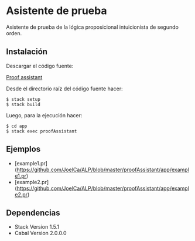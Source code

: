 # Asistente de prueba

Asistente de prueba de la lógica proposicional intuicionista de segundo orden.

## Instalación

Descargar el código fuente:

[Proof assistant](https://github.com/JoelCa/ALP/tree/master/proofAssistant)

Desde el directorio raíz del código fuente hacer:

```
$ stack setup
$ stack build
```
Luego, para la ejecución hacer:

```
$ cd app
$ stack exec proofAssistant
```

## Ejemplos

* [example1.pr] (https://github.com/JoelCa/ALP/blob/master/proofAssistant/app/example1.pr)
* [example2.pr] (https://github.com/JoelCa/ALP/blob/master/proofAssistant/app/example2.pr)

## Dependencias

* Stack Version 1.5.1
* Cabal Version 2.0.0.0

